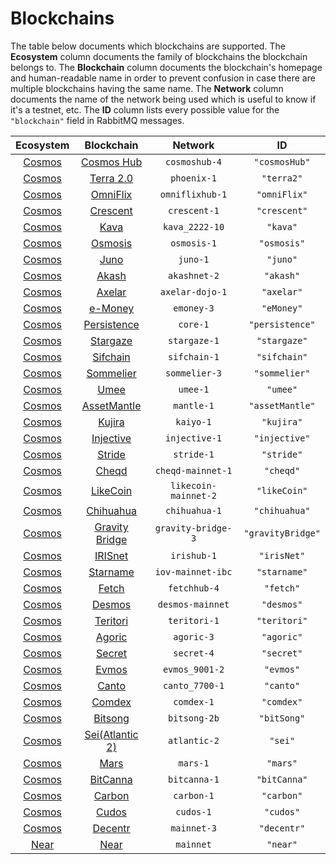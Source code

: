# Blockchains

The table below documents which blockchains are supported. The **Ecosystem** column documents the family of blockchains the blockchain belongs to. The **Blockchain** column documents the blockchain's homepage and human-readable name in order to prevent confusion in case there are multiple blockchains having the same name. The **Network** column documents the name of the network being used which is useful to know if it's a testnet, etc. The **ID** column lists every possible value for the `"blockchain"` field in RabbitMQ messages.

|             Ecosystem             |                    Blockchain                    |       Network        |        ID         |
| :-------------------------------: | :----------------------------------------------: | :------------------: | :---------------: |
| [Cosmos](https://cosmos.network/) |    [Cosmos Hub](https://hub.cosmos.network/)     |    `cosmoshub-4`     |   `"cosmosHub"`   |
| [Cosmos](https://cosmos.network/) |      [Terra 2.0](https://www.terra.money/)       |     `phoenix-1`      |    `"terra2"`     |
| [Cosmos](https://cosmos.network/) |       [OmniFlix](https://omniflix.co/home)       |   `omniflixhub-1`    |   `"omniFlix"`    |
| [Cosmos](https://cosmos.network/) |      [Crescent](https://crescent.network/)       |     `crescent-1`     |   `"crescent"`    |
| [Cosmos](https://cosmos.network/) |             [Kava](https://kava.io/)             |    `kava_2222-10`    |     `"kava"`      |
| [Cosmos](https://cosmos.network/) |         [Osmosis](https://osmosis.zone/)         |     `osmosis-1`      |    `"osmosis"`    |
| [Cosmos](https://cosmos.network/) |          [Juno](https://junonetwork.io)          |       `juno-1`       |     `"juno"`      |
| [Cosmos](https://cosmos.network/) |         [Akash](https://akash.network/)          |     `akashnet-2`     |     `"akash"`     |
| [Cosmos](https://cosmos.network/) |          [Axelar](https://axelar.dev/)           |   `axelar-dojo-1`    |    `"axelar"`     |
| [Cosmos](https://cosmos.network/) |       [e-Money](https://www.e-money.com/)        |      `emoney-3`      |    `"eMoney"`     |
| [Cosmos](https://cosmos.network/) |     [Persistence](https://persistence.one/)      |       `core-1`       |  `"persistence"`  |
| [Cosmos](https://cosmos.network/) |      [Stargaze](https://www.stargaze.zone/)      |     `stargaze-1`     |   `"stargaze"`    |
| [Cosmos](https://cosmos.network/) |      [Sifchain](https://sifchain.network/)       |     `sifchain-1`     |   `"sifchain"`    |
| [Cosmos](https://cosmos.network/) |   [Sommelier](https://www.sommelier.finance/)    |    `sommelier-3`     |   `"sommelier"`   |
| [Cosmos](https://cosmos.network/) |             [Umee](https://umee.cc/)             |       `umee-1`       |     `"umee"`      |
| [Cosmos](https://cosmos.network/) |     [AssetMantle](https://assetmantle.one/)      |      `mantle-1`      |  `"assetMantle"`  |
| [Cosmos](https://cosmos.network/) |          [Kujira](https://kujira.app/)           |      `kaiyo-1`       |    `"kujira"`     |
| [Cosmos](https://cosmos.network/) |       [Injective](https://injective.com/)        |    `injective-1`     |   `"injective"`   |
| [Cosmos](https://cosmos.network/) |          [Stride](https://stride.zone/)          |      `stride-1`      |    `"stride"`     |
| [Cosmos](https://cosmos.network/) |            [Cheqd](https://cheqd.io/)            |  `cheqd-mainnet-1`   |     `"cheqd"`     |
| [Cosmos](https://cosmos.network/) |           [LikeCoin](https://like.co/)           | `likecoin-mainnet-2` |   `"likeCoin"`    |
| [Cosmos](https://cosmos.network/) |     [Chihuahua](https://www.chihuahua.wtf/)      |    `chihuahua-1`     |   `"chihuahua"`   |
| [Cosmos](https://cosmos.network/) | [Gravity Bridge](https://www.gravitybridge.net/) |  `gravity-bridge-3`  | `"gravityBridge"` |
| [Cosmos](https://cosmos.network/) |       [IRISnet](https://www.irisnet.org/)        |     `irishub-1`      |    `"irisNet"`    |
| [Cosmos](https://cosmos.network/) |       [Starname](https://www.starname.me/)       |  `iov-mainnet-ibc`   |   `"starname"`    |
| [Cosmos](https://cosmos.network/) |        [Fetch](https://fetch-ai.network/)        |     `fetchhub-4`     |     `"fetch"`     |
| [Cosmos](https://cosmos.network/) |        [Desmos](https://desmos.network/)         |   `desmos-mainnet`   |    `"desmos"`     |
| [Cosmos](https://cosmos.network/) |        [Teritori](https://teritori.com/)         |     `teritori-1`     |   `"teritori"`    |
| [Cosmos](https://cosmos.network/) |          [Agoric](https://agoric.com/)           |      `agoric-3`      |    `"agoric"`     |
| [Cosmos](https://cosmos.network/) |         [Secret](https://scrt.network/)          |      `secret-4`      |    `"secret"`     |
| [Cosmos](https://cosmos.network/) |           [Evmos](https://evmos.org/)            |    `evmos_9001-2`    |     `"evmos"`     |
| [Cosmos](https://cosmos.network/) |            [Canto](https://canto.io/)            |    `canto_7700-1`    |     `"canto"`     |
| [Cosmos](https://cosmos.network/) |          [Comdex](https://comdex.one/)           |      `comdex-1`      |    `"comdex"`     |
| [Cosmos](https://cosmos.network/) |          [Bitsong](https://bitsong.io/)          |     `bitsong-2b`     |    `"bitSong"`    |
| [Cosmos](https://cosmos.network/) |        [Sei(Atlantic 2)](https://www.seinetwork.io/)         |     `atlantic-2`     |      `"sei"`      |
| [Cosmos](https://cosmos.network/) |          [Mars](https://marsproto.com/)          |       `mars-1`       |     `"mars"`      |
| [Cosmos](https://cosmos.network/) |       [BitCanna](https://www.bitcanna.io/)       |     `bitcanna-1`     |   `"bitCanna"`    |
| [Cosmos](https://cosmos.network/) |        [Carbon](https://carbon.network/)         |      `carbon-1`      |    `"carbon"`     |
| [Cosmos](https://cosmos.network/) |         [Cudos](https://www.cudos.org/)          |      `cudos-1`       |     `"cudos"`     |
| [Cosmos](https://cosmos.network/) |         [Decentr](https://decentr.net/)          |     `mainnet-3`      |    `"decentr"`    |
| [Near](https://near.org/) |         [Near](https://near.org/)          |     `mainnet`      |    `"near"`    |
